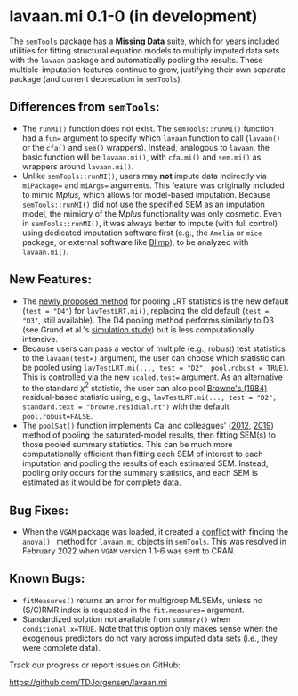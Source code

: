 # lavaan.mi 0.1-0 (in development)

The `semTools` package has a **Missing Data** suite, which for years included utilities for fitting structural equation models to multiply imputed data sets with the `lavaan` package and automatically pooling the results. These multiple-imputation features continue to grow, justifying their own separate package (and current deprecation in `semTools`).

## Differences from `semTools`:

- The `runMI()` function does not exist.  The `semTools::runMI()` function had a `fun=` argument to specify which `lavaan` function to call (`lavaan()` or the `cfa()` and `sem()` wrappers).  Instead, analogous to `lavaan`, the basic function will be `lavaan.mi()`, with `cfa.mi()` and `sem.mi()` as wrappers around `lavaan.mi()`.
- Unlike `semTools::runMI()`, users may **not** impute data indirectly via `miPackage=` and `miArgs=` arguments.  This feature was originally included to mimic M*plus*, which allows for model-based imputation.  Because `semTools::runMI()` did not use the specified SEM as an imputation model, the mimicry of the M*plus* functionality was only cosmetic.  Even in `semTools::runMI()`, it was always better to impute (with full control) using dedicated imputation software first (e.g., the `Amelia` or `mice` package, or external software like [Blimp](https://www.appliedmissingdata.com/blimp)), to be analyzed with `lavaan.mi()`.

## New Features:

- The [newly proposed method](https://doi.org/10.5705/ss.202019.0314) for pooling LRT statistics is the new default (`test = "D4"`) for `lavTestLRT.mi()`, replacing the old default (`test = "D3"`, still available).  The D4 pooling method performs similarly to D3 (see Grund et al.'s [simulation study](https://doi.org/10.31234/osf.io/d459g)) but is less computationally intensive.
- Because users can pass a vector of multiple (e.g., robust) test statistics to the `lavaan(test=)` argument, the user can choose which statistic can be pooled using `lavTestLRT.mi(..., test = "D2", pool.robust = TRUE)`.  This is controlled via the new `scaled.test=` argument.  As an alternative to the standard $\chi^2$ statistic, the user can also pool [Browne's (1984)](https://doi.org/10.1111/j.2044-8317.1984.tb00789.x) residual-based statistic using, e.g., `lavTestLRT.mi(..., test = "D2", standard.text = "browne.residual.nt")` with the default `pool.robust=FALSE`.
- The `poolSat()` function implements Cai and colleagues' ([2012](https://doi.org/10.3102/1076998612458320), [2019](https://doi.org/10.1080/00273171.2018.1523000)) method of pooling the saturated-model results, then fitting SEM(s) to those pooled summary statistics.  This can be much more computationally efficient than fitting each SEM of interest to each imputation and pooling the results of each estimated SEM.  Instead, pooling only occurs for the summary statistics, and each SEM is estimated as it would be for complete data.


## Bug Fixes:

- When the `VGAM` package was loaded, it created a [conflict](https://github.com/simsem/semTools/issues/89) with finding the `anova() ` method for `lavaan.mi` objects in `semTools`. This was resolved in February 2022 when `VGAM` version 1.1-6 was sent to CRAN.

## Known Bugs:

- `fitMeasures()` returns an error for multigroup MLSEMs, unless no (S/C)RMR index is requested in the `fit.measures=` argument.
- Standardized solution not available from `summary()` when `conditional.x=TRUE`. Note that this option only makes sense when the exogenous predictors do not vary across imputed data sets (i.e., they were complete data).


Track our progress or report issues on GitHub:

https://github.com/TDJorgensen/lavaan.mi
